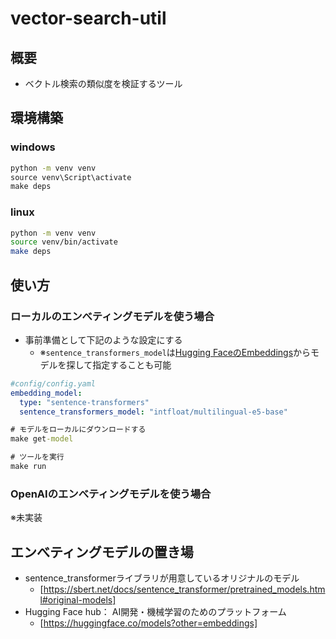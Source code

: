 # vector-search-util

## 概要

- ベクトル検索の類似度を検証するツール


## 環境構築

### windows

```cmd
python -m venv venv
source venv\Script\activate
make deps
```

### linux

```bash
python -m venv venv
source venv/bin/activate
make deps
```

## 使い方

### ローカルのエンべティングモデルを使う場合


- 事前準備として下記のような設定にする
  - ※`sentence_transformers_model`は[Hugging FaceのEmbeddings](https://huggingface.co/models?other=embeddings)からモデルを探して指定することも可能

```yaml
#config/config.yaml
embedding_model:
  type: "sentence-transformers"
  sentence_transformers_model: "intfloat/multilingual-e5-base"
```

```cmd
# モデルをローカルにダウンロードする
make get-model

# ツールを実行
make run
```

### OpenAIのエンべティングモデルを使う場合

※未実装


## エンべティングモデルの置き場

- sentence_transformerライブラリが用意しているオリジナルのモデル
  - [https://sbert.net/docs/sentence_transformer/pretrained_models.html#original-models]
- Hugging Face hub： AI開発・機械学習のためのプラットフォーム
  - [https://huggingface.co/models?other=embeddings]